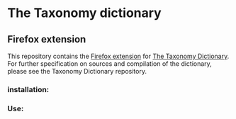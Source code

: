 # The Taxonomy dictionary
## Firefox extension

This repository contains the [Firefox extension]() for [The Taxonomy Dictionary](https://github.com/kbagge/taxonomy_dictionary).
For further specification on sources and compilation of the dictionary, please see the Taxonomy Dictionary repository.

### installation:




### Use:

